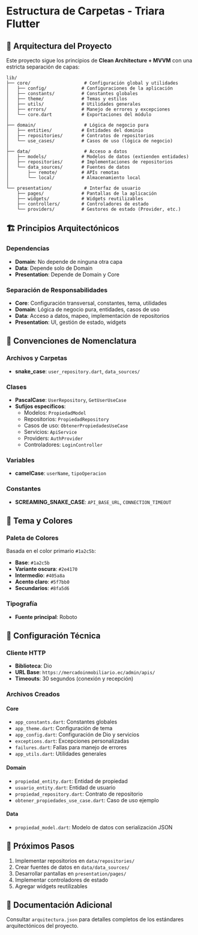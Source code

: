 # Estructura de Carpetas - Triara Flutter

## 📁 Arquitectura del Proyecto

Este proyecto sigue los principios de **Clean Architecture + MVVM** con una estricta separación de capas:

```
lib/
├── core/                    # Configuración global y utilidades
│   ├── config/             # Configuraciones de la aplicación
│   ├── constants/          # Constantes globales
│   ├── theme/              # Temas y estilos
│   ├── utils/              # Utilidades generales
│   ├── errors/             # Manejo de errores y excepciones
│   └── core.dart           # Exportaciones del módulo
│
├── domain/                  # Lógica de negocio pura
│   ├── entities/           # Entidades del dominio
│   ├── repositories/       # Contratos de repositorios
│   └── use_cases/          # Casos de uso (lógica de negocio)
│
├── data/                    # Acceso a datos
│   ├── models/             # Modelos de datos (extienden entidades)
│   ├── repositories/       # Implementaciones de repositorios
│   └── data_sources/       # Fuentes de datos
│       ├── remote/         # APIs remotas
│       └── local/          # Almacenamiento local
│
└── presentation/            # Interfaz de usuario
    ├── pages/              # Pantallas de la aplicación
    ├── widgets/            # Widgets reutilizables
    ├── controllers/        # Controladores de estado
    └── providers/          # Gestores de estado (Provider, etc.)
```

## 🏗️ Principios Arquitectónicos

### Dependencias
- **Domain**: No depende de ninguna otra capa
- **Data**: Depende solo de Domain
- **Presentation**: Depende de Domain y Core

### Separación de Responsabilidades
- **Core**: Configuración transversal, constantes, tema, utilidades
- **Domain**: Lógica de negocio pura, entidades, casos de uso
- **Data**: Acceso a datos, mapeo, implementación de repositorios
- **Presentation**: UI, gestión de estado, widgets

## 📝 Convenciones de Nomenclatura

### Archivos y Carpetas
- **snake_case**: `user_repository.dart`, `data_sources/`

### Clases
- **PascalCase**: `UserRepository`, `GetUserUseCase`
- **Sufijos específicos**:
  - Modelos: `PropiedadModel`
  - Repositorios: `PropiedadRepository`
  - Casos de uso: `ObtenerPropiedadesUseCase`
  - Servicios: `ApiService`
  - Providers: `AuthProvider`
  - Controladores: `LoginController`

### Variables
- **camelCase**: `userName`, `tipoOperacion`

### Constantes
- **SCREAMING_SNAKE_CASE**: `API_BASE_URL`, `CONNECTION_TIMEOUT`

## 🎨 Tema y Colores

### Paleta de Colores
Basada en el color primario `#1a2c5b`:

- **Base**: `#1a2c5b`
- **Variante oscura**: `#2e4170`
- **Intermedio**: `#405a8a`
- **Acento claro**: `#5f7bb0`
- **Secundarios**: `#8fa5d6`

### Tipografía
- **Fuente principal**: Roboto

## 🔧 Configuración Técnica

### Cliente HTTP
- **Biblioteca**: Dio
- **URL Base**: `https://mercadoinmobiliario.ec/admin/apis/`
- **Timeouts**: 30 segundos (conexión y recepción)

### Archivos Creados

#### Core
- `app_constants.dart`: Constantes globales
- `app_theme.dart`: Configuración de tema
- `app_config.dart`: Configuración de Dio y servicios
- `exceptions.dart`: Excepciones personalizadas
- `failures.dart`: Fallas para manejo de errores
- `app_utils.dart`: Utilidades generales

#### Domain
- `propiedad_entity.dart`: Entidad de propiedad
- `usuario_entity.dart`: Entidad de usuario
- `propiedad_repository.dart`: Contrato de repositorio
- `obtener_propiedades_use_case.dart`: Caso de uso ejemplo

#### Data
- `propiedad_model.dart`: Modelo de datos con serialización JSON

## 🚀 Próximos Pasos

1. Implementar repositorios en `data/repositories/`
2. Crear fuentes de datos en `data/data_sources/`
3. Desarrollar pantallas en `presentation/pages/`
4. Implementar controladores de estado
5. Agregar widgets reutilizables

## 📖 Documentación Adicional

Consultar `arquitectura.json` para detalles completos de los estándares arquitectónicos del proyecto.